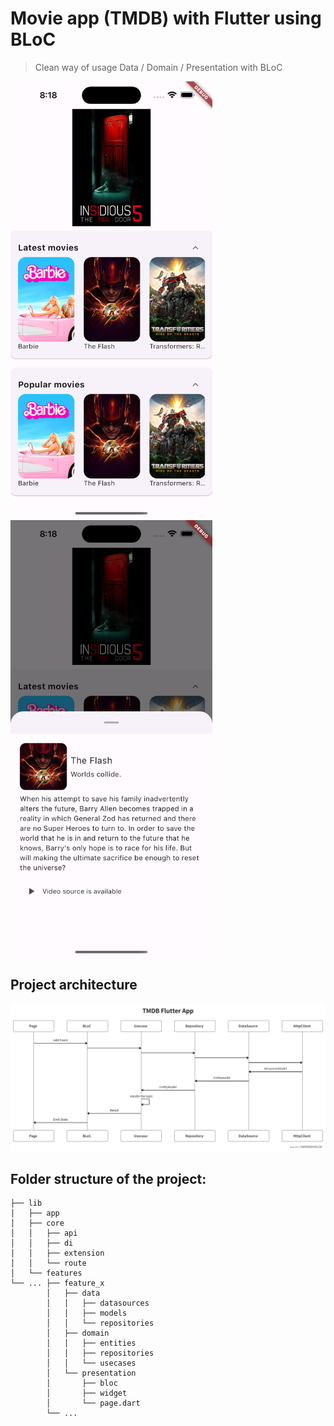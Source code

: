 Movie app (TMDB) with Flutter using BLoC
============================
> Clean way of usage Data / Domain / Presentation with BLoC

<img src="screenshots/1.png" width="322.5" height="699" > &nbsp; &nbsp; <img src="screenshots/2.png" width="322.5" height="699">

## Project architecture
<img src="screenshots/architecture.png">

## Folder structure of the project:
    ├── lib
    │   ├── app                   
    │   ├── core                
    │   │   ├── api                   
    │   │   ├── di                      
    │   │   ├── extension       
    │   │   └── route           
    │   └── features                  
    └── ... ├── feature_x
            │   ├── data
            │   │   ├── datasources   
            │   │   ├── models         
            │   │   └── repositories   
            │   ├── domain
            │   │   ├── entities        
            │   │   ├── repositories   
            │   │   └── usecases        
            │   └── presentation       
            │       ├── bloc
            │       ├── widget
            │       └── page.dart
            └── ...
